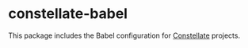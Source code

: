# constellate-babel

This package includes the Babel configuration for [Constellate](https://github.com/ctrlplusb/constellate) projects.
